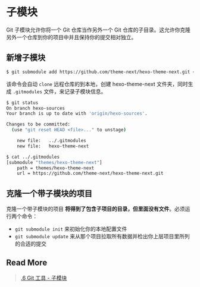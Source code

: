 # 子模块

Git 子模块允许你将一个 Git 仓库当作另外一个 Git 仓库的子目录。这允许你克隆另外一个仓库到你的项目中并且保持你的提交相对独立。

## 新增子模块

```bash
$ git submodule add https://github.com/theme-next/hexo-theme-next.git <hexo-theme-next>
```

该命令会自动 `clone` 远程仓库的到本地，创建 hexo-theme-next 文件夹，同时生成 `.gitmodules` 文件，来记录子模块信息。

```bash
$ git status
On branch hexo-sources
Your branch is up to date with 'origin/hexo-sources'.

Changes to be committed:
  (use "git reset HEAD <file>..." to unstage)

	new file:   ../.gitmodules
	new file:   hexo-theme-next
```



```bash
$ cat ../.gitmodules
[submodule "themes/hexo-theme-next"]
	path = themes/hexo-theme-next
	url = https://github.com/theme-next/hexo-theme-next.git
```


## 克隆一个带子模块的项目

克隆一个带子模块的项目 **将得到了包含子项目的目录，但里面没有文件**。必须运行两个命令：

- `git submodule init` 来初始化你的本地配置文件
- `git submodule update` 来从那个项目拉取所有数据并检出你上层项目里所列的合适的提交



## Read More

> [.6 Git 工具 - 子模块](https://git-scm.com/book/zh/v1/Git-%E5%B7%A5%E5%85%B7-%E5%AD%90%E6%A8%A1%E5%9D%97)